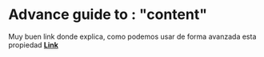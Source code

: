 
# Advance guide to : "content"

Muy buen link donde explica, como podemos usar de forma avanzada esta propiedad [**Link**](https://uniwebsidad.com/libros/css-avanzado/capitulo-4/propiedad-content)
